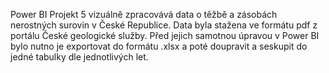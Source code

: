 Power BI Projekt 5 vizuálně zpracovává data o těžbě a zásobách nerostných surovin v České Republice.  Data byla stažena ve formátu pdf z portálu České geologické služby. Před jejich samotnou úpravou v Power BI bylo nutno je exportovat do formátu .xlsx a poté doupravit a seskupit do jedné tabulky dle jednotlivých let.
